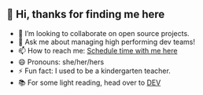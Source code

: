 <!--
**AnnaWijetunga/AnnaWijetunga** is a ✨ _special_ ✨ repository because its `README.md` (this file) appears on your GitHub profile.
-->
## 👋 Hi, thanks for finding me here

- 👯 I’m looking to collaborate on open source projects.
- 💬 Ask me about managing high performing dev teams!
- 📫 How to reach me: [Schedule time with me here](https://annawijetunga.me/)
- 😄 Pronouns: she/her/hers
- ⚡ Fun fact: I used to be a kindergarten teacher.
- 📚 For some light reading, head over to [DEV](https://dev.to/annawijetunga)

